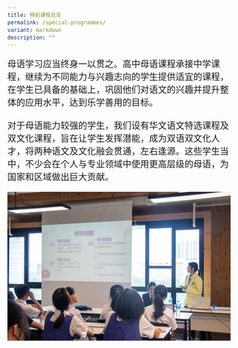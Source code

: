 ```yaml
---
title: 特别课程总览
permalink: /special-programmes/
variant: markdown
description: ""
---
```

<p style="font-family: kai; font-size: 20px">母语学习应当终身一以贯之。高中母语课程承接中学课程，继续为不同能力与兴趣志向的学生提供适宜的课程，在学生已具备的基础上，巩固他们对语文的兴趣并提升整体的应用水平，达到乐学善用的目标。<br><br>
	对于母语能力较强的学生，我们设有华文语文特选课程及双文化课程，旨在让学生发挥潜能，成为双语双文化人才，将两种语文及文化融会贯通，左右逢源。这些学生当中，不少会在个人与专业领域中使用更高层级的母语，为国家和区域做出巨大贡献。</p>
	
![](/images/Copy_of_IMG_5229.jpg)